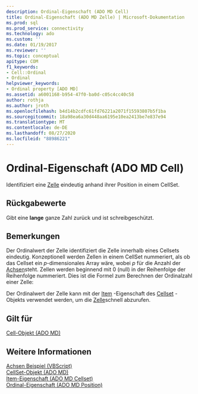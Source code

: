 ```yaml
---
description: Ordinal-Eigenschaft (ADO MD Cell)
title: Ordinal-Eigenschaft (ADO MD Zelle) | Microsoft-Dokumentation
ms.prod: sql
ms.prod_service: connectivity
ms.technology: ado
ms.custom: ''
ms.date: 01/19/2017
ms.reviewer: ''
ms.topic: conceptual
apitype: COM
f1_keywords:
- Cell::Ordinal
- Ordinal
helpviewer_keywords:
- Ordinal property [ADO MD]
ms.assetid: a6001168-b954-47f0-ba0d-c05c4cc40c58
author: rothja
ms.author: jroth
ms.openlocfilehash: b4d14b2cdfc61fd76221a2071f15593807b5f1ba
ms.sourcegitcommit: 18a98ea6a30d448aa6195e10ea2413be7e837e94
ms.translationtype: MT
ms.contentlocale: de-DE
ms.lasthandoff: 08/27/2020
ms.locfileid: "88986221"
---
```

# <a name="ordinal-property-ado-md-cell"></a>Ordinal-Eigenschaft (ADO MD Cell)
Identifiziert eine [Zelle](./cell-object-ado-md.md) eindeutig anhand ihrer Position in einem CellSet.  
  
## <a name="return-values"></a>Rückgabewerte  
 Gibt eine **lange** ganze Zahl zurück und ist schreibgeschützt.  
  
## <a name="remarks"></a>Bemerkungen  
 Der Ordinalwert der Zelle identifiziert die Zelle innerhalb eines Cellsets eindeutig. Konzeptionell werden Zellen in einem CellSet nummeriert, als ob das Cellset ein *p*-dimensionales Array wäre, wobei *p* für die Anzahl der [Achsen](./axes-collection-ado-md.md)steht. Zellen werden beginnend mit 0 (null) in der Reihenfolge der Reihenfolge nummeriert. Dies ist die Formel zum Berechnen der Ordinalzahl einer Zelle:  
  
 Der Ordinalwert der Zelle kann mit der [Item](./item-property-ado-md-cellset.md) -Eigenschaft des [Cellset](./cellset-object-ado-md.md) -Objekts verwendet werden, um die [Zelle](./cell-object-ado-md.md)schnell abzurufen.  
  
## <a name="applies-to"></a>Gilt für  
 [Cell-Objekt (ADO MD)](./cell-object-ado-md.md)  
  
## <a name="see-also"></a>Weitere Informationen  
 [Achsen Beispiel (VBScript)](./axis-example-vbscript.md)   
 [CellSet-Objekt (ADO MD)](./cellset-object-ado-md.md)   
 [Item-Eigenschaft (ADO MD Cellset)](./item-property-ado-md-cellset.md)   
 [Ordinal-Eigenschaft (ADO MD Position)](./ordinal-property-ado-md-position.md)